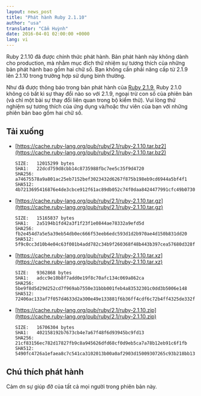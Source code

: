 ```yaml
---
layout: news_post
title: "Phát hành Ruby 2.1.10"
author: "usa"
translator: "Cẩm Huỳnh"
date: 2016-04-01 02:00:00 +0000
lang: vi
---
```


Ruby 2.1.10 đã được chính thức phát hành.
Bản phát hành này không dành cho production, mà nhằm mục đích thử nhiệm sự tương thích của những bản phát hành bao gồm hai chữ số.
Bạn không cần phải nâng cấp từ 2.1.9 lên 2.1.10 trong trường hợp sử dụng bình thường.

Như đã được thông báo trong bản phát hành của [Ruby 2.1.9](https://www.ruby-lang.org/vi/news/2016/03/30/ruby-2-1-9-released/), Ruby 2.1.0 không có bất kì sự thay đổi nào so với 2.1.9, ngoại trừ con số của phiên bản (và chỉ một bài sự thay đổi liên quan trong bộ kiểm thử).
Vui lòng thử nghiệm sự tương thích của ứng dụng và/hoặc thư viên của bạn với những phiên bản bao gồm hai chữ số.

## Tải xuống

* [https://cache.ruby-lang.org/pub/ruby/2.1/ruby-2.1.10.tar.bz2](https://cache.ruby-lang.org/pub/ruby/2.1/ruby-2.1.10.tar.bz2)

      SIZE:   12015299 bytes
      SHA1:   22dcd759d8cbb14c8735988fbc7ee5c35f9d4720
      SHA256: a74675578a9a801ac25eb7152bef3023432d6267f875b198eb9cd6944a5bf4f1
      SHA512: 4b7213695416876e4de3cbce912f61ac89db052c74f0daa8424477991cfc49b07300e9

* [https://cache.ruby-lang.org/pub/ruby/2.1/ruby-2.1.10.tar.gz](https://cache.ruby-lang.org/pub/ruby/2.1/ruby-2.1.10.tar.gz)

      SIZE:   15165837 bytes
      SHA1:   2a5194b1fd42a3f1f23f1e0844ae78332a9efd5d
      SHA256: fb2e454d7a5e5a39eb54db0ec666f53eeb6edc593d1d2b970ae4d150b831dd20
      SHA512: 5f9c0cc3d10b4e04c63f001b4add782c34b9f260368f48b443b397cea57680d328f7c28cbb2a9be4c2f5acd114bac07dacb100d57018fa4d2a1792fc03083418

* [https://cache.ruby-lang.org/pub/ruby/2.1/ruby-2.1.10.tar.xz](https://cache.ruby-lang.org/pub/ruby/2.1/ruby-2.1.10.tar.xz)

      SIZE:   9362868 bytes
      SHA1:   adcc9e10b8f7add0e19f8c70afc134c069a862ca
      SHA256: 5be9f8d5d29d252cd7f969ab7550e31bbb001feb4a83532301c0dd3b5006e148
      SHA512: 72406ac133af7f057d4633d2a300e49e133881f6b36ff4cdf6c72b4ff4325de332fc5a45c96ea407140a8bf09cdc307e13107c539196902e5b67b7d24cd72dc9

* [https://cache.ruby-lang.org/pub/ruby/2.1/ruby-2.1.10.zip](https://cache.ruby-lang.org/pub/ruby/2.1/ruby-2.1.10.zip)

      SIZE:   16706304 bytes
      SHA1:   402158192b7673cb4e7a67f48f6d93945bc9fd13
      SHA256: 21cf83156ec782d17827fb9c8a945626dfd68cf0d9eb5ca7a78b12eb91c6f1fb
      SHA512: 5490fc4726a1efaea8c7c541ca3102013b00a0af2903d15009307265c93b218bb13aab0007d279823c740a9b173d957ca79f2d8f25932f04763ec1aa18d164e8

## Chú thích phát hành

Cảm ơn sự giúp đỡ của tất cả mọi người trong phiên bản này.
